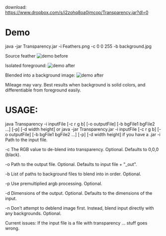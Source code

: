 download: https://www.dropbox.com/s/i2zohq8oa0jmcop/Transparency.jar?dl=0

Demo
=========
java -jar Transparency.jar -i Feathers.png -c 0 0 255 -b background.jpg

Source feather
![demo before](http://i.imgur.com/LvC6FFP.png)

Isolated foreground:
![demo after](http://i.imgur.com/S6OBofz.png)

Blended into a background image:
![demo after](http://i.imgur.com/xEZ8WxW.png)

Mileage may vary. Best results when background is solid colors, and differentiable from foreground easily.


USAGE:
=========
java Transparency -i inputFile [-c r g b] [-o outputFile] [-b bgFile1 bgFile2 ...] [-p] [-d width height]
or
java -jar Transparency.jar -i inputFile [-c r g b] [-o outputFile] [-b bgFile1 bgFile2 ...] [-p] [-d width height] if you have a .jar
-i			Path to the input file.

-c			The RGB value to de-blend into transparency.
			Optional. Defaults to 0,0,0 (black).

-o			Path to the output file. Optional.
			Defaults to input file + "_out".

-b			List of paths to background files to blend into
			in order. Optional.

-p			Use premultiplied argb processing. Optional.

-d			Dimensions of the output. Optional.
			Defaults to the dimensions of the input.

-n			Don't attempt to deblend image first. Instead, blend
			input directly with any backgrounds. Optional.



Current issues:
If the input file is a file with transparency ... stuff goes wrong.
